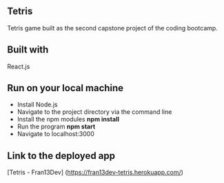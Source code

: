 ## Tetris 
Tetris game built as the second capstone project of the coding bootcamp.

## Built with
React.js

## Run on your local machine
- Install Node.js
- Navigate to the project directory via the command line
- Install the npm modules **npm install**
- Run the program **npm start**
- Navigate to localhost:3000

## Link to the deployed app
[Tetris - Fran13Dev] (https://fran13dev-tetris.herokuapp.com/)
